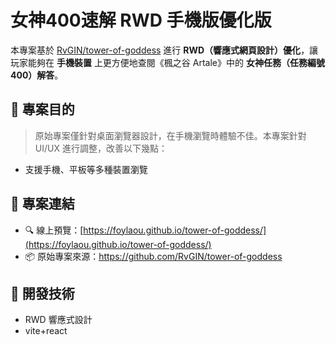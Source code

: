 # 女神400速解 RWD 手機版優化版

本專案基於 [RvGIN/tower-of-goddess](https://github.com/RvGIN/tower-of-goddess) 進行 **RWD（響應式網頁設計）優化**，讓玩家能夠在 **手機裝置** 上更方便地查閱《楓之谷 Artale》中的 **女神任務（任務編號 400）解答**。

## 🧩 專案目的

> 原始專案僅針對桌面瀏覽器設計，在手機瀏覽時體驗不佳。本專案針對 UI/UX 進行調整，改善以下幾點：

- 支援手機、平板等多種裝置瀏覽

## 🔗 專案連結

- 🔍 線上預覽：[https://foylaou.github.io/tower-of-goddess/](https://foylaou.github.io/tower-of-goddess/)
- 📦 原始專案來源：https://github.com/RvGIN/tower-of-goddess

## 🔧 開發技術


- RWD 響應式設計
- vite+react

